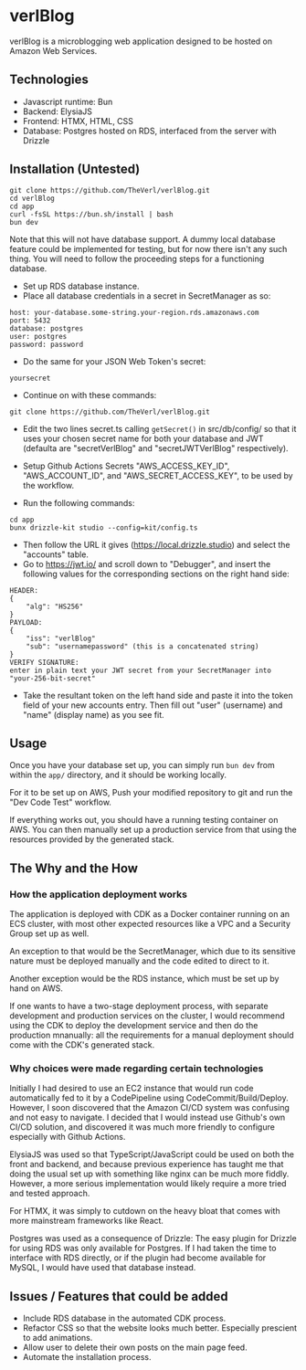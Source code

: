 # verlBlog
verlBlog is a microblogging web application designed to be hosted on Amazon Web Services.

## Technologies
* Javascript runtime: Bun
* Backend: ElysiaJS
* Frontend: HTMX, HTML, CSS 
* Database: Postgres hosted on RDS, interfaced from the server with Drizzle

## Installation (Untested)

```shell
git clone https://github.com/TheVerl/verlBlog.git
cd verlBlog
cd app
curl -fsSL https://bun.sh/install | bash
bun dev
```

Note that this will not have database support. A dummy local database feature could be implemented for testing, but for now there isn't any such thing. You will need to follow the proceeding steps for a functioning database.

* Set up RDS database instance.
* Place all database credentials in a secret in SecretManager as so:

```
host: your-database.some-string.your-region.rds.amazonaws.com
port: 5432
database: postgres
user: postgres
password: password
```
* Do the same for your JSON Web Token's secret:
```
yoursecret
```

* Continue on with these commands:

```shell
git clone https://github.com/TheVerl/verlBlog.git
```

* Edit the two lines secret.ts calling `getSecret()` in src/db/config/ so that it uses your chosen secret name for both your database and JWT (defaulta are "secretVerlBlog" and "secretJWTVerlBlog" respectively).

* Setup Github Actions Secrets "AWS_ACCESS_KEY_ID", "AWS_ACCOUNT_ID", and
"AWS_SECRET_ACCESS_KEY", to be used by the workflow.

* Run the following commands:
```shell
cd app 
bunx drizzle-kit studio --config=kit/config.ts
```
* Then follow the URL it gives (https://local.drizzle.studio) and select the "accounts" table.
* Go to https://jwt.io/ and scroll down to "Debugger", and insert the following values for the corresponding sections on the right hand side:
```
HEADER:
{
    "alg": "HS256"
}
PAYLOAD:
{
    "iss": "verlBlog"
    "sub": "usernamepassword" (this is a concatenated string)
}
VERIFY SIGNATURE:
enter in plain text your JWT secret from your SecretManager into "your-256-bit-secret"
```

* Take the resultant token on the left hand side and paste it into the token field of your new accounts entry. Then fill out "user" (username) and "name" (display name) as you see fit.

## Usage
Once you have your database set up, you can simply run `bun dev` from within the `app/` directory, and it should be working locally.

For it to be set up on AWS, Push your modified repository to git and run the "Dev Code Test" workflow.

If everything works out, you should have a running testing container on AWS. You can then
manually set up a production service from that using the resources provided by the generated stack.

## The Why and the How
### How the application deployment works
The application is deployed with CDK as a Docker container running on an ECS cluster, with most other expected resources like a VPC and a Security Group set up as well. 

An exception to that would be the SecretManager, which due to its sensitive nature must be deployed manually and the code edited to direct to it. 

Another exception would be the RDS instance, which must be set up by hand on AWS.

If one wants to have a two-stage deployment process, with
separate development and production services on the cluster, I would recommend using the CDK to deploy the development service and then do the production mnanually: all the requirements for
a manual deployment should come with the CDK's generated stack.


### Why choices were made regarding certain technologies
Initially I had desired to use an EC2 instance that would run code automatically fed to it by a CodePipeline using CodeCommit/Build/Deploy. However, I soon discovered that the Amazon CI/CD
system was confusing and not easy to navigate. I decided that I would instead use Github's own CI/CD solution, and discovered it was much more friendly to configure especially with Github
Actions.

ElysiaJS was used so that TypeScript/JavaScript could be used on both the front and backend, and because previous experience has taught me that doing the usual set up with something like
nginx can be much more fiddly. However, a more serious implementation would likely require a more tried and tested approach.

For HTMX, it was simply to cutdown on the heavy bloat that comes with more mainstream frameworks like React.

Postgres was used as a consequence of Drizzle: The easy plugin for Drizzle for using RDS was only available for Postgres. If I had taken the time to interface with RDS directly, or if the
plugin had become available for MySQL, I would have used that database instead.

## Issues / Features that could be added
* Include RDS database in the automated CDK process.
* Refactor CSS so that the website looks much better. Especially prescient to add animations.
* Allow user to delete their own posts on the main page feed.
* Automate the installation process.